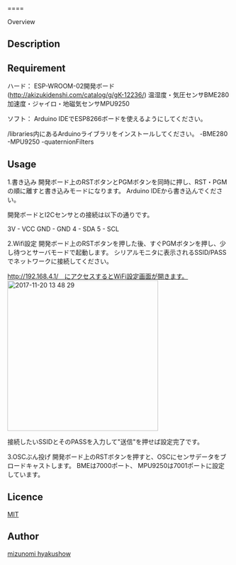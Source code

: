 
====

Overview

## Description

## Requirement
ハード：
ESP-WROOM-02開発ボード(http://akizukidenshi.com/catalog/g/gK-12236/)
温湿度・気圧センサBME280
加速度・ジャイロ・地磁気センサMPU9250

ソフト：
Arduino IDEでESP8266ボードを使えるようにしてください。

/libraries内にあるArduinoライブラリをインストールしてください。
-BME280
-MPU9250
-quaternionFilters


## Usage
1.書き込み
開発ボード上のRSTボタンとPGMボタンを同時に押し、RST・PGMの順に離すと書き込みモードになります。
Arduino IDEから書き込んでください。

開発ボードとI2Cセンサとの接続は以下の通りです。

  3V - VCC
  GND - GND
  4 - SDA
  5 - SCL

2.Wifi設定
開発ボード上のRSTボタンを押した後、すぐPGMボタンを押し、少し待つとサーバモードで起動します。
シリアルモニタに表示されるSSID/PASSでネットワークに接続してください。

http://192.168.4.1/　にアクセスするとWiFi設定画面が開きます。
<img width="340" alt="2017-11-20 13 48 29" src="https://user-images.githubusercontent.com/30066904/33002784-ac7fd048-cdf9-11e7-8437-1ad911337ad2.png">

接続したいSSIDとそのPASSを入力して"送信"を押せば設定完了です。


3.OSCぶん投げ
開発ボード上のRSTボタンを押すと、OSCにセンサデータをブロードキャストします。
BMEは7000ポート、
MPU9250は7001ポートに設定しています。

## Licence

[MIT](https://github.com/mizunomi/fuckinosc/blob/master/LICENSE)

## Author

[mizunomi hyakushow](https://github.com/mizunomi)
